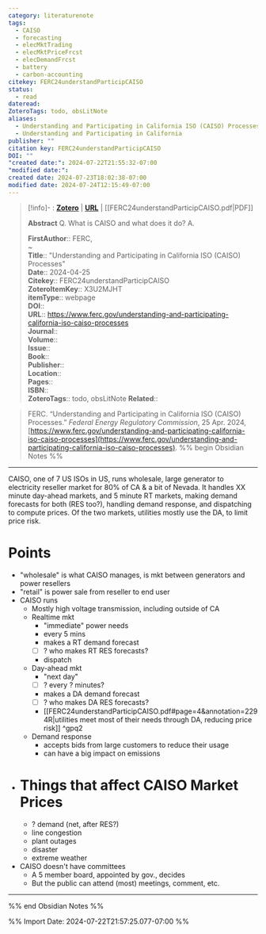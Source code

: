 ```yaml
---
category: literaturenote
tags:
  - CAISO
  - forecasting
  - elecMktTrading
  - elecMktPriceFrcst
  - elecDemandFrcst
  - battery
  - carbon-accounting
citekey: FERC24understandParticipCAISO
status:
  - read
dateread: 
ZoteroTags: todo, obsLitNote
aliases:
  - Understanding and Participating in California ISO (CAISO) Processes
  - Understanding and Participating in California
publisher: ""
citation key: FERC24understandParticipCAISO
DOI: ""
"created date:": 2024-07-22T21:55:32-07:00
"modified date:": 
created date: 2024-07-23T18:02:38-07:00
modified date: 2024-07-24T12:15:49-07:00
---
```


> [!info]- : [**Zotero**](zotero://select/library/items/X3U2MJHT)   | [**URL**](https://www.ferc.gov/understanding-and-participating-california-iso-caiso-processes) | [[FERC24understandParticipCAISO.pdf|PDF]]
>
> 
> **Abstract**
> Q. What is CAISO and what does it do? A.
> 
> 
> **FirstAuthor**:: FERC,   
~    
> **Title**:: "Understanding and Participating in California ISO (CAISO) Processes"  
> **Date**:: 2024-04-25  
> **Citekey**:: FERC24understandParticipCAISO  
> **ZoteroItemKey**:: X3U2MJHT  
> **itemType**:: webpage  
> **DOI**::   
> **URL**:: https://www.ferc.gov/understanding-and-participating-california-iso-caiso-processes  
> **Journal**::   
> **Volume**::   
> **Issue**::   
> **Book**::   
> **Publisher**::   
> **Location**::    
> **Pages**::   
> **ISBN**::   
> **ZoteroTags**:: todo, obsLitNote
> **Related**:: 

> FERC. “Understanding and Participating in California ISO (CAISO) Processes.” _Federal Energy Regulatory Commission_, 25 Apr. 2024, [https://www.ferc.gov/understanding-and-participating-california-iso-caiso-processes](https://www.ferc.gov/understanding-and-participating-california-iso-caiso-processes).
%% begin Obsidian Notes %%
___

CAISO, one of 7 US ISOs in US, runs wholesale, large generator to electricity reseller market for 80% of CA & a bit of Nevada.  It handles XX minute day-ahead markets, and 5 minute RT markets, making demand forecasts for both (RES too?), handling demand response, and dispatching to compute prices.  Of the two markets, utilities mostly use the DA, to limit price risk.
# Points
- "wholesale" is what CAISO manages, is mkt between generators and power resellers
- "retail" is power sale from reseller to end user
- CAISO runs
	- Mostly high voltage transmission, including outside of CA
	- Realtime mkt
		- "immediate" power needs
		- every 5 mins
		- makes a RT demand forecast
		- [ ] ? who makes RT RES forecasts?
		- dispatch
	- Day-ahead mkt
		- "next day"
		- [ ] ? every ? minutes?
		- makes a DA demand forecast
		- [ ] ? who makes DA RES forecasts?
		- [[FERC24understandParticipCAISO.pdf#page=4&annotation=2294R|utilities meet most of their needs through DA, reducing price risk]] ^gpq2
	- Demand response
		- accepts bids from large customers to reduce their usage
		- can have a big impact on emissions
- # Things that affect CAISO Market Prices
	- ? demand (net, after RES?)
	- line congestion
	- plant outages
	- disaster
	- extreme weather
- CAISO doesn't have committees
	- A 5 member board, appointed by gov., decides
	- But the public can attend (most) meetings, comment, etc.
___
%% end Obsidian Notes %%



%% Import Date: 2024-07-22T21:57:25.077-07:00 %%
